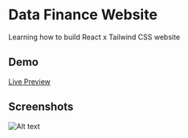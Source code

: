 # Data Finance Website

Learning how to build React x Tailwind CSS website

## Demo

[Live Preview](https://data-finance-website-hassancodess.vercel.app/)

## Screenshots

![Alt text](assets/preview.jpeg)
